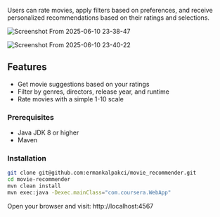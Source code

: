 Users can rate movies, apply filters based on preferences, and receive personalized recommendations based on their ratings and selections.

![Screenshot From 2025-06-10 23-38-47](https://github.com/user-attachments/assets/1c25eb13-8352-4371-89ab-a22294feb6bd)

![Screenshot From 2025-06-10 23-40-22](https://github.com/user-attachments/assets/c50a25c6-cc42-442b-8491-bb01691fe6ec)

## Features
- Get movie suggestions based on your ratings
- Filter by genres, directors, release year, and runtime
- Rate movies with a simple 1-10 scale

### Prerequisites
- Java JDK 8 or higher
- Maven

### Installation
```bash
git clone git@github.com:ermankalpakci/movie_recommender.git
cd movie-recommender
mvn clean install
mvn exec:java -Dexec.mainClass="com.coursera.WebApp"
```
Open your browser and visit:
http://localhost:4567


